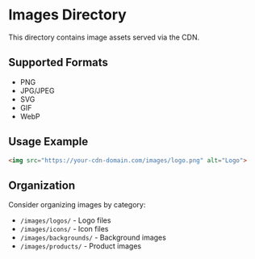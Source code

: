 # Images Directory

This directory contains image assets served via the CDN.

## Supported Formats
- PNG
- JPG/JPEG
- SVG
- GIF
- WebP

## Usage Example

```html
<img src="https://your-cdn-domain.com/images/logo.png" alt="Logo">
```

## Organization
Consider organizing images by category:
- `/images/logos/` - Logo files
- `/images/icons/` - Icon files
- `/images/backgrounds/` - Background images
- `/images/products/` - Product images
